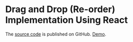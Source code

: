 # Drag and Drop (Re-order) Implementation Using React

The [source code](https://github.com/vivekkeswaran/react-dragondrop) is published on GitHub. [Demo](https://zk2ojlzl14.codesandbox.io/).
